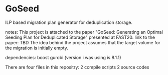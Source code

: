 # GoSeed
ILP based migration plan generator for deduplication storage.

notes:
This project is attached to the paper "GoSeed: Generating an Optimal Seeding Plan for Deduplicated Storage" presented at FAST20.
link to the paper: TBD
The idea behind the project assumes that the target volume for the migration is initially empty.

dependencies:
boost
gurobi (version i was using is 8.1.1)

There are four files in this repositry:
2 compile scripts
2 source codes

